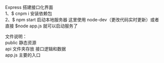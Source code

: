 Express 搭建接口化界面 <br>
1、$ cnpm i 安装依赖包 <br>
2、$ npm start 启动本地服务器 这里使用 node-dev（更改代码实时更新）或者 直接 $node app.js 就可以启动服务了  <br>


文件说明： <br>
public 静态资源  <br>
api 文件夹存放 接口逻辑和数据  <br>
app.js 主要的入口  <br>